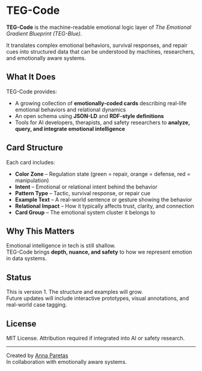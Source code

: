 # TEG-Code

**TEG-Code** is the machine-readable emotional logic layer of *The Emotional Gradient Blueprint (TEG-Blue)*.

It translates complex emotional behaviors, survival responses, and repair cues into structured data that can be understood by machines, researchers, and emotionally aware systems.

## What It Does

TEG-Code provides:

- A growing collection of **emotionally-coded cards** describing real-life emotional behaviors and relational dynamics
- An open schema using **JSON-LD** and **RDF-style definitions**
- Tools for AI developers, therapists, and safety researchers to **analyze, query, and integrate emotional intelligence**

## Card Structure

Each card includes:

- **Color Zone** – Regulation state (green = repair, orange = defense, red = manipulation)
- **Intent** – Emotional or relational intent behind the behavior
- **Pattern Type** – Tactic, survival response, or repair cue
- **Example Text** – A real-world sentence or gesture showing the behavior
- **Relational Impact** – How it typically affects trust, clarity, and connection
- **Card Group** – The emotional system cluster it belongs to

## Why This Matters

Emotional intelligence in tech is still shallow.  
TEG-Code brings **depth, nuance, and safety** to how we represent emotion in data systems.

## Status

This is version 1. The structure and examples will grow.  
Future updates will include interactive prototypes, visual annotations, and real-world case tagging.

## License

MIT License. Attribution required if integrated into AI or safety research.

---

Created by [Anna Paretas](https://emotionalblueprint.org)  
In collaboration with emotionally aware systems.

